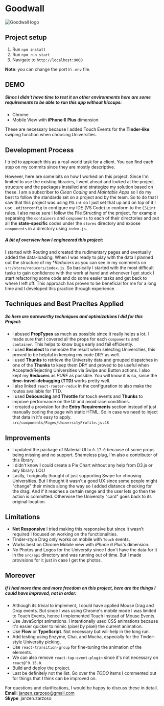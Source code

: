 # Goodwall
![Goodwall logo](https://www.goodwall.org/dist/images/favicons/mstile-70x70.png "Goodwall")

## Project setup
1. Run `npm install`
2. Run `npm run start`
3. Navigate to `http://localhost:9000`

**Note**: you can change the port in `.env` file.

## DEMO
##### Since I didn't have time to test it on other environments here are some requirements to be able to run this app without hiccups:
* Chrome
* Mobile View with **iPhone 6 Plus** dimension

These are necessary because I added Touch Events for the **Tinder-like** swiping function when choosing Universities.

## Development Process
I tried to approach this as a real-world task for a client. You can find each step on my commits since they are mostly descriptive.

However, here are some bits on how I worked on this project. Since I'm limited to use the existing libraries, I went ahead and looked at the project structure and the packages installed and strategize my solution based on these. I am a subscriber to *Clean Coding* and *Maintable Apps* so I do my best to follow the standards set on a project and by the team. So to do that I saw that this project was using `ESLint` so I just set that up and on top of it I use `.editorconfig` to configure my IDE (VS Code) to conform to the `ESLint` rules. I also make sure I follow the File Structing of the project, for example separaing the `containers` and `components` to each of their directories and put all the **state-specific** codes under the `stores` directory and expose `components` in a directory using `index.js`.

##### A bit of overview how I engineered this project:
I started with Routing and created the rudimentary pages and eventually added the data-loading. When I was ready to play with the data I planned out the structure of my **Reducers* as you can see in my comments on `src/store/reducers/index.js`. So basically I started with the most difficult tasks to gain confidence with the work at hand and whenever I get stuck I start refactoring some code and do some easier tasks and get back to where I left off. This approach has proven to be beneficial for me for a long time and I developed this practice through experience.

## Techniques and Best Pracites Applied
##### So here are noteworthy techniques and optimizations I did for this Project:
* I abused **PropTypes** as much as possible since it really helps a lot. I made sure that I covered all the props for each `components` and `container`. This helps to know bugs early and fail efficiently.  
* I used **Reselect** to memoize the result when selecting Universities, this proved to be helpful in keeping my code DRY as well.  
* I used **Thunks** to retrieve the University data and grouped dispatches in one of the **Thunks** to keep them DRY and proved to be useful when Accepted/Rejecting Universities via Swipe and Button actions. I also kept my **Reducers** as *PURE* as possible. You will know it is so, since the **time-travel-debugging (TTD)** works pretty well.  
* I also linked `react-router-redux` in the configuration to also make the routes available for TTD.  
* I used **Debouncing** and **Throttle** for touch events and **Thunks** to improve performance on the UI and avoid race conditions.  
* I created a provision for the **Entry Requirements** section instead of just manually coding the page wih static HTML. So in case we need to inject that data in it's easy to apply. `src/components/Pages/UniversityProfile.js:48`  

## Improvements
* I updated the package of Material UI to `0.17.0` because of some props being missing and no support. Shameless plug, I'm also a contributor of this library.
* I didn't know I could create a Pie Chart without any help from D3.js or any library. LOL!
* Lastly, I originally thought of just supporting Swipe for choosing Universities. But I thought it wasn't a good UX since some people might "change" their minds along the way so I added distance checking for the drag. And if it reaches a certain range and the user lets go then the action is committed. Otherwise the University "card" goes back to its original location.

## Limitations
* **Not Responsive** I tried making this responsive but since it wasn't required I focused on working on the functionalities.
* Tinder-style Drag only works on mobile with `Touch` events.
* Works best on Chrome Mobile view with *iPhone 6 Plus*'s dimension.
* No Photos and Logos for the University since I don't have the data for it in the `src/api` directory and was running out of time. But I made provisions for it just in case I get the photos.

## Moreover
##### If I had more time and more freedom on this project, here are the things I could have improved, not in order:  
* Although its trivial to implement, I could have applied Mouse Drag and Drop events. But since I was using Chrome's mobile mode I was limited to Touch Events, hence I implemented Touch instead of Mouse Events.
* Use JavaScript animations. I intentionally used CSS animations because it's easier quicker to mimic (pixel by pixel) the current animation.
* Use **Flow** or **TypeScript**. Not necessary but will help in the long run.  
* Add testing using Enzyme, Chai, and Mocha, especially for the Tinder-style University picking.  
* Use `react-transition-group` for fine-tuning the animation of the elements.  
* We can also remove `react-tap-event-plugin` since it's not necessary on `react@^0.15.0`.  
* Build and deploy the project.  
* Last be definitely not the list. Go over the *TODO* items I commented out for things that I think can be improved on.  

For questions and clarifications, I would be happy to discuss these in detail.  
**Email**: janzen.zarzoso@gmail.com  
**Skype**: janzen.zarzoso
